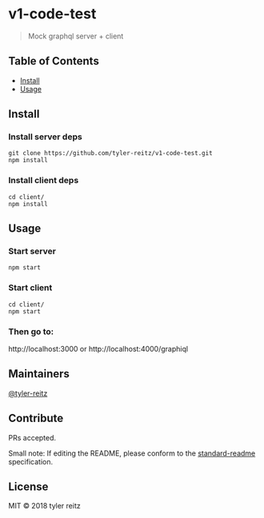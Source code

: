 # v1-code-test


> Mock graphql server + client

## Table of Contents

- [Install](#install)
- [Usage](#usage)

## Install

### Install server deps

```
git clone https://github.com/tyler-reitz/v1-code-test.git
npm install
```

### Install client deps
```
cd client/
npm install
```

## Usage

### Start server
```
npm start
```

### Start client
```
cd client/
npm start
```

### Then go to:

http://localhost:3000
or 
http://localhost:4000/graphiql


## Maintainers

[@tyler-reitz](https://github.com/tyler-reitz)

## Contribute

PRs accepted.

Small note: If editing the README, please conform to the [standard-readme](https://github.com/RichardLitt/standard-readme) specification.

## License

MIT © 2018 tyler reitz
